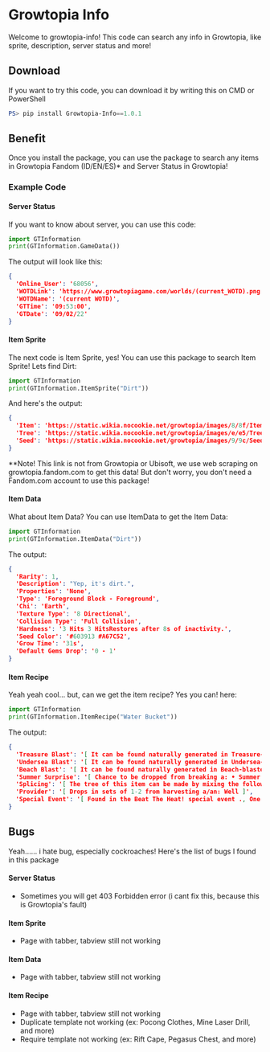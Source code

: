# Growtopia Info
Welcome to growtopia-info! This code can search any info in Growtopia, like sprite, description, server status and more!

## Download
If you want to try this code, you can download it by writing this on CMD or PowerShell
```powershell
PS> pip install Growtopia-Info==1.0.1
```

## Benefit
Once you install the package, you can use the package to search any items in Growtopia Fandom (ID/EN/ES)* and Server Status in Growtopia!

### Example Code
#### Server Status
If you want to know about server, you can use this code:
```python
import GTInformation
print(GTInformation.GameData())
```

The output will look like this:
```json
{
  'Online_User': '68056', 
  'WOTDLink': 'https://www.growtopiagame.com/worlds/(current_WOTD).png', 
  'WOTDName': '(current WOTD)', 
  'GTTime': '09:53:00', 
  'GTDate': '09/02/22'
}
```

#### Item Sprite
The next code is Item Sprite, yes! You can use this package to search Item Sprite! Lets find Dirt:
```python
import GTInformation
print(GTInformation.ItemSprite("Dirt"))
```

And here's the output:
```json
{
  'Item': 'https://static.wikia.nocookie.net/growtopia/images/8/8f/ItemSprites.png/revision/latest/window-crop/width/32/x-offset/640/y-offset/1440/window-width/32/window-height/32?format=webp&fill=cb-20220902090823', 
  'Tree': 'https://static.wikia.nocookie.net/growtopia/images/e/e5/TreeSprites.png/revision/latest/window-crop/width/32/x-offset/640/y-offset/1440/window-width/32/window-height/32?format=webp&fill=cb-20220902090824', 
  'Seed': 'https://static.wikia.nocookie.net/growtopia/images/9/9c/SeedSprites.png/revision/latest/window-crop/width/16/x-offset/320/y-offset/720/window-width/16/window-height/16?format=webp&fill=cb-20220902090823'
}
```

**Note! This link is not from Growtopia or Ubisoft, we use web scraping on growtopia.fandom.com to get this data! But don't worry, you don't need a Fandom.com account to use this package!

#### Item Data
What about Item Data? You can use ItemData to get the Item Data:
```python
import GTInformation
print(GTInformation.ItemData("Dirt"))
```

The output:
```json
{
  'Rarity': 1, 
  'Description': "Yep, it's dirt.", 
  'Properties': 'None', 
  'Type': 'Foreground Block - Foreground', 
  'Chi': 'Earth', 
  'Texture Type': '8 Directional', 
  'Collision Type': 'Full Collision', 
  'Hardness': '3 Hits 3 HitsRestores after 8s of inactivity.', 
  'Seed Color': '#603913 #A67C52', 
  'Grow Time': '31s', 
  'Default Gems Drop': '0 - 1'
}
```

#### Item Recipe
Yeah yeah cool... but, can we get the item recipe? Yes you can! here:
```python
import GTInformation
print(GTInformation.ItemRecipe("Water Bucket"))
```

The output:
```json
{
  'Treasure Blast': '[ It can be found naturally generated in Treasure-blasted worlds.]', 
  'Undersea Blast': '[ It can be found naturally generated in Undersea-blasted worlds.]', 
  'Beach Blast': '[ It can be found naturally generated in Beach-blasted worlds.]', 
  'Summer Surprise': '[ Chance to be dropped from breaking a: • Summer Surprise • Treasure Chest naturally-generated in a beach-blasted world , May yield 1 item each time.]', 
  'Splicing': '[ The tree of this item can be made by mixing the following seeds:, Aqua Block Seed Toilet Seed , ]', 
  'Provider': '[ Drops in sets of 1-2 from harvesting a/an: Well ]', 
  'Special Event': '[ Found in the Beat The Heat! special event ., One has unlimited time to find\xa0? dropped Water Bucket.]'
}
```

## Bugs
Yeah...... i hate bug, especially cockroaches! Here's the list of bugs I found in this package

#### Server Status
* Sometimes you will get 403 Forbidden error (i cant fix this, because this is Growtopia's fault)

#### Item Sprite
* Page with tabber, tabview still not working

#### Item Data
* Page with tabber, tabview still not working

#### Item Recipe
* Page with tabber, tabview still not working
* Duplicate template not working (ex: Pocong Clothes, Mine Laser Drill, and more)
* Require template not working (ex: Rift Cape, Pegasus Chest, and more)

